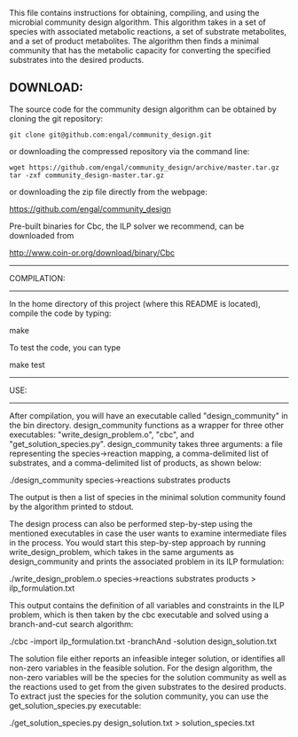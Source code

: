 This file contains instructions for obtaining, compiling, and using the microbial community design algorithm.  This algorithm takes in a set of species with associated metabolic reactions, a set of substrate metabolites, and a set of product metabolites.  The algorithm then finds a minimal community that has the metabolic capacity for converting the specified substrates into the desired products.

## DOWNLOAD:

The source code for the community design algorithm can be obtained by cloning the git repository:

`git clone git@github.com:engal/community_design.git`

or downloading the compressed repository via the command line:

`wget https://github.com/engal/community_design/archive/master.tar.gz
tar -zxf community_design-master.tar.gz`

or downloading the zip file directly from the webpage:

https://github.com/engal/community_design

Pre-built binaries for Cbc, the ILP solver we recommend, can be downloaded from

http://www.coin-or.org/download/binary/Cbc

*******************************************************************
COMPILATION:
*******************************************************************

In the home directory of this project (where this README is located), compile the code by typing:

  make

To test the code, you can type

  make test

*******************************************************************
USE:
*******************************************************************

After compilation, you will have an executable called "design_community" in the bin directory.  design_community functions as a wrapper for three other executables: "write_design_problem.o", "cbc", and "get_solution_species.py".  design_community takes three arguments: a file representing the species->reaction mapping, a comma-delimited list of substrates, and a comma-delimited list of products, as shown below:

  ./design_community species->reactions substrates products

The output is then a list of species in the minimal solution community found by the algorithm printed to stdout.

The design process can also be performed step-by-step using the mentioned executables in case the user wants to examine intermediate files in the process.  You would start this step-by-step approach by running write_design_problem, which takes in the same arguments as design_community and prints the associated problem in its ILP formulation:

  ./write_design_problem.o species->reactions substrates products > ilp_formulation.txt

This output contains the definition of all variables and constraints in the ILP problem, which is then taken by the cbc executable and solved using a branch-and-cut search algorithm:

  ./cbc -import ilp_formulation.txt -branchAnd -solution design_solution.txt

The solution file either reports an infeasible integer solution, or identifies all non-zero variables in the feasible solution.  For the design algorithm, the non-zero variables will be the species for the solution community as well as the reactions used to get from the given substrates to the desired products.  To extract just the species for the solution community, you can use the get_solution_species.py executable:

  ./get_solution_species.py design_solution.txt > solution_species.txt